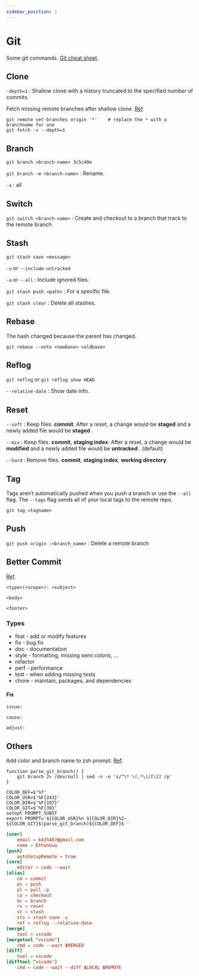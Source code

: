 ```yaml
---
sidebar_position: 1
---
```


# Git

Some git commands. [Git cheat sheet](https://www.atlassian.com/git/tutorials/atlassian-git-cheatsheet).

## Clone

`-depth=1` : Shallow clone with a history truncated to the specified number of commits.

Fetch missing remote branches after shallow clone. [Ref](https://stackoverflow.com/questions/23708231/git-shallow-clone-clone-depth-misses-remote-branches).

```shell
git remote set-branches origin '*'    # replace the * with a branchname for one
git fetch -v --depth=1
```

## Branch

`git branch <branch-name> 3c5c49e`

`git branch -m <branch-name>` : Rename.

`-a` : all

## Switch

`git switch <branch-name>` : Create and checkout to a branch that track to the remote branch.

## Stash

`git stash save <message>`

`-u` or `--include-untracked`

`-a` or `--all` : Include ignored files.

`git stash push <path>` : For a specific file.

`git stash clear` : Delete all stashes.

## Rebase

The hash changed because the parent has changed.

`git rebase --onto <newbase> <oldbase>`

## Reflog

`git reflog` or `git reflog show HEAD`

`--relative-date` : Show date info.

## Reset

`--soft` : Keep files. **commit**. After a reset, a change would be **staged** and a newly added file would be **staged** .

`--mix` : Keep files. **commit**, **staging index**. After a reset, a change would be **modified** and a newly added file would be **untracked** . (default)

`--hard` : Remove files. **commit**, **staging index**, **working directory**.

## Tag

Tags aren’t automatically pushed when you push a branch or use the
`--all` flag. The `--tags` flag sends all of your local tags to the remote repo.

`git tag <tagname>`

## Push

`git push origin :<branch_name>` : Delete a remote branch

## Better Commit

[Ref](https://docs.google.com/document/d/1QrDFcIiPjSLDn3EL15IJygNPiHORgU1_OOAqWjiDU5Y/edit#heading=h.greljkmo14y0).

`<type>(<scope>): <subject>`

`<body>`

`<footer>`

### Types

- feat - add or modify features
- fix - bug fix
- doc - documentation
- style - formatting, missing semi colons, …
- refactor
- perf - performance
- test - when adding missing tests
- chore - maintain, packages, and dependencies

#### Fix

`issue:`

`cause:`

`adjust:`

## Others

Add color and branch name to zsh prompt. [Ref](https://gist.github.com/reinvanoyen/05bcfe95ca9cb5041a4eafd29309ff29).

```shell title='.zshrc'
function parse_git_branch() {
    git branch 2> /dev/null | sed -n -e 's/^\* \(.*\)/[\1] /p'
}

COLOR_DEF=$'%f'
COLOR_USR=$'%F{243}'
COLOR_DIR=$'%F{197}'
COLOR_GIT=$'%F{39}'
setopt PROMPT_SUBST
export PROMPT='${COLOR_USR}%n ${COLOR_DIR}%2~ ${COLOR_GIT}$(parse_git_branch)${COLOR_DEF}$ '
```

```conf title='.gitconfig'
[user]
	email = k435467@gmail.com
	name = EthanGuo
[push]
	autoSetupRemote = true
[core]
	editor = code --wait
[alias]
	cm = commit
	ps = push
	pl = pull -p
	co = checkout
	br = branch
	rs = reset
	st = stash
	sts = stash save -u
	ref = reflog --relative-date
[merge]
	tool = vscode
[mergetool "vscode"]
	cmd = code --wait $MERGED
[diff]
	tool = vscode
[difftool "vscode"]
	cmd = code --wait --diff $LOCAL $REMOTE
```